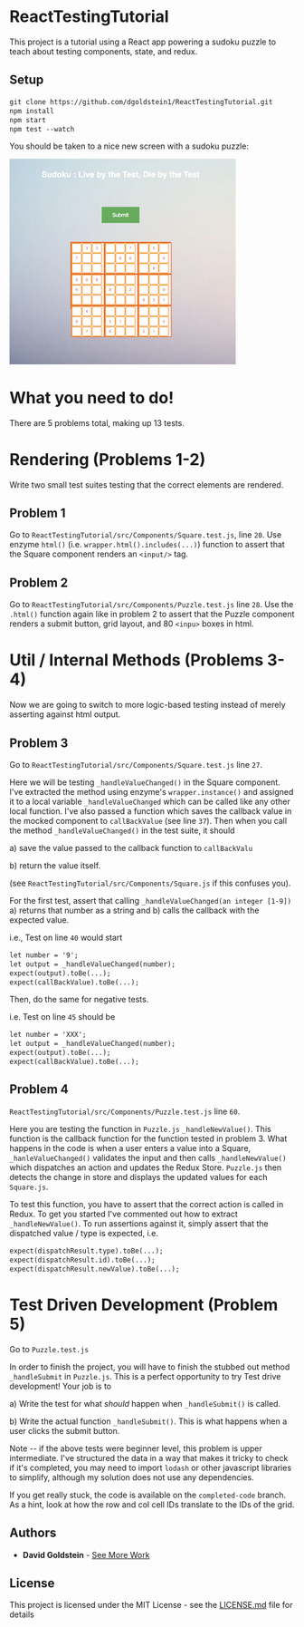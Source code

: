 # ReactTestingTutorial
This project is a tutorial using a React app powering a sudoku puzzle to teach about testing components, state, and redux.

## Setup

```
git clone https://github.com/dgoldstein1/ReactTestingTutorial.git
npm install
npm start
npm test --watch
```

You should be taken to a nice new screen with a sudoku puzzle:


![with a sudoku puzzle](https://github.com/dgoldstein1/ReactTestingTutorial/blob/master/src/Images/Screen%20Shot%202017-10-12%20at%202.00.46%20AM.png)

# What you need to do!

There are 5 problems total, making up 13 tests.

# Rendering (Problems 1-2)

Write two small test suites testing that the correct elements are rendered.
## Problem 1

Go to `ReactTestingTutorial/src/Components/Square.test.js`, line `20`. Use enzyme `html()` (i.e. `wrapper.html().includes(...)`) function to assert that the Square component renders an `<input/>` tag.

## Problem 2

Go to `ReactTestingTutorial/src/Components/Puzzle.test.js` line `28`. Use the `.html()` function again like in problem 2 to assert that the Puzzle component renders a submit button, grid layout, and 80 `<inpu>` boxes in html.


# Util / Internal Methods (Problems 3-4)

Now we are going to switch to more logic-based testing instead of merely asserting against html output. 


## Problem 3

Go to `ReactTestingTutorial/src/Components/Square.test.js` line `27`.

Here we will be testing `_handleValueChanged()` in the Square component. I've extracted the method using enzyme's `wrapper.instance()` and assigned it to a local variable `_handleValueChanged` which can be called like any other local function. I've also passed a function which saves the callback value in the mocked component to `callBackValue` (see line `37`). Then when you call the method `_handleValueChanged()` in the test suite, it should

a) save the value passed to the callback function to `callBackValu`

b) return the value itself. 

(see `ReactTestingTutorial/src/Components/Square.js` if this confuses you).

For the first test, assert that calling `_handleValueChanged(an integer [1-9])` a) returns that number as a string and b) calls the callback with the expected value.

i.e., Test on line `40` would start

```
let number = '9';
let output = _handleValueChanged(number);
expect(output).toBe(...);
expect(callBackValue).toBe(...);
```

Then, do the same for negative tests.

i.e. Test on line `45` should be 

```
let number = 'XXX';
let output = _handleValueChanged(number);
expect(output).toBe(...);
expect(callBackValue).toBe(...);
```

## Problem 4

`ReactTestingTutorial/src/Components/Puzzle.test.js` line `60`.

Here you are testing the function in `Puzzle.js` `_handleNewValue()`. This function is the callback function for the function tested in problem 3. What happens in the code is when a user enters a value into a Square, `_hanleValueChanged()` validates the input and then calls `_handleNewValue()` which dispatches an action and updates the Redux Store. `Puzzle.js` then detects the change in store and displays the updated values for each `Square.js`.

To test this function, you have to assert that the correct action is called in Redux. To get you started I've commented out how to extract `_handleNewValue()`. To run assertions against it, simply assert that the dispatched value / type is expected, i.e.

```
expect(dispatchResult.type).toBe(...);
expect(dispatchResult.id).toBe(...);
expect(dispatchResult.newValue).toBe(...); 
```

# Test Driven Development (Problem 5)

Go to `Puzzle.test.js`

In order to finish the project, you will have to finish the stubbed out method `_handleSubmit` in `Puzzle.js`. This is a perfect opportunity to try Test drive development! Your job is to 

a) Write the test for what *should* happen when `_handleSubmit()` is called.

b) Write the actual function `_handleSubmit()`. This is what happens when a user clicks the submit button.

Note -- if the above tests were beginner level, this problem is upper intermediate. I've structured the data in a way that makes it tricky to check if it's completed, you may need to import `lodash` or other javascript libraries to simplify, although my solution does not use any dependencies.

If you get really stuck, the code is available on the `completed-code` branch. As a hint, look at how the row and col cell IDs translate to the IDs of the grid.

## Authors

* **David Goldstein** - [See More Work](https://david-goldstein.updog.co/#)

## License

This project is licensed under the MIT License - see the [LICENSE.md](LICENSE.md) file for details
